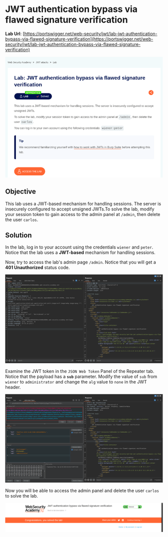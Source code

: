 # JWT authentication bypass via flawed signature verification

**Lab Url**: [https://portswigger.net/web-security/jwt/lab-jwt-authentication-bypass-via-flawed-signature-verification](https://portswigger.net/web-security/jwt/lab-jwt-authentication-bypass-via-flawed-signature-verification)

![Lab Description](img/lab-description.png)

## Objective

This lab uses a JWT-based mechanism for handling sessions. The server is insecurely configured to accept unsigned JWTs.To solve the lab, modify your session token to gain access to the admin panel at `/admin`, then delete the user `carlos`.

## Solution

In the lab, log in to your account using the credentials `wiener` and `peter`. Notice that the lab uses a **JWT-based** mechanism for handling sessions.

Now, try to access the lab's admin page `/admin`. Notice that you will get a **401 Unauthorized** status code.

![Admin Panel Unauthorized](img/admin-panel-unauthorized.png)

Examine the JWT token in the `JSON Web Token` Panel of the Repeater tab. Notice that the payload has a **`sub`** parameter. Modify the value of `sub` from `wiener` to `administrator` and change the `alg` value to `none` in the JWT header.

![Modify JWT](img/modified-jwt.png)

Now you will be able to access the admin panel and delete the user `carlos` to solve the lab.

![Lab Solved](img/lab-solved.png)
